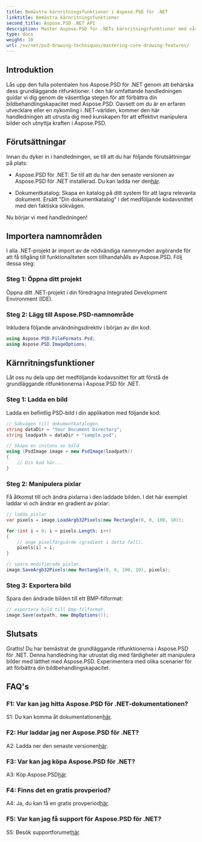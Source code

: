 ```yaml
---
title: Bemästra kärnritningsfunktioner i Aspose.PSD för .NET
linktitle: Bemästra kärnritningsfunktioner
second_title: Aspose.PSD .NET API
description: Master Aspose.PSD för .NETs kärnritningsfunktioner med vår steg-för-steg handledning. Förbättra bildbehandlingsfärdigheter utan ansträngning.
type: docs
weight: 10
url: /sv/net/psd-drawing-techniques/mastering-core-drawing-features/
---
```

## Introduktion

Lås upp den fulla potentialen hos Aspose.PSD för .NET genom att behärska dess grundläggande ritfunktioner. I den här omfattande handledningen guidar vi dig genom de väsentliga stegen för att förbättra din bildbehandlingskapacitet med Aspose.PSD. Oavsett om du är en erfaren utvecklare eller en nykomling i .NET-världen, kommer den här handledningen att utrusta dig med kunskapen för att effektivt manipulera bilder och utnyttja kraften i Aspose.PSD.

## Förutsättningar

Innan du dyker in i handledningen, se till att du har följande förutsättningar på plats:

-  Aspose.PSD för .NET: Se till att du har den senaste versionen av Aspose.PSD för .NET installerad. Du kan ladda ner den[här](https://releases.aspose.com/psd/net/).

- Dokumentkatalog: Skapa en katalog på ditt system för att lagra relevanta dokument. Ersätt "Din dokumentkatalog" i det medföljande kodavsnittet med den faktiska sökvägen.

Nu börjar vi med handledningen!

## Importera namnområden

I alla .NET-projekt är import av de nödvändiga namnrymden avgörande för att få tillgång till funktionaliteten som tillhandahålls av Aspose.PSD. Följ dessa steg:

### Steg 1: Öppna ditt projekt

Öppna ditt .NET-projekt i din föredragna Integrated Development Environment (IDE).

### Steg 2: Lägg till Aspose.PSD-namnområde

Inkludera följande användningsdirektiv i början av din kod:

```csharp
using Aspose.PSD.FileFormats.Psd;
using Aspose.PSD.ImageOptions;
```

## Kärnritningsfunktioner

Låt oss nu dela upp det medföljande kodavsnittet för att förstå de grundläggande ritfunktionerna i Aspose.PSD för .NET.

### Steg 1: Ladda en bild

Ladda en befintlig PSD-bild i din applikation med följande kod:

```csharp
// Sökvägen till dokumentkatalogen.
string dataDir = "Your Document Directory";
string loadpath = dataDir + "sample.psd";

// Skapa en instans av bild
using (PsdImage image = new PsdImage(loadpath))
{
    // Din kod här...
}
```

### Steg 2: Manipulera pixlar

Få åtkomst till och ändra pixlarna i den laddade bilden. I det här exemplet laddar vi och ändrar en gradient av pixlar:

```csharp
// ladda pixlar
var pixels = image.LoadArgb32Pixels(new Rectangle(0, 0, 100, 10));

for (int i = 0; i < pixels.Length; i++)
{
    // ange pixelfärgvärde (gradient i detta fall).
    pixels[i] = i;
}

// spara modifierade pixlar.
image.SaveArgb32Pixels(new Rectangle(0, 0, 100, 10), pixels);
```

### Steg 3: Exportera bild

Spara den ändrade bilden till ett BMP-filformat:

```csharp
// exportera bild till bmp-filformat.
image.Save(outpath, new BmpOptions());
```

## Slutsats

Grattis! Du har bemästrat de grundläggande ritfunktionerna i Aspose.PSD för .NET. Denna handledning har utrustat dig med färdigheter att manipulera bilder med lätthet med Aspose.PSD. Experimentera med olika scenarier för att förbättra din bildbehandlingskapacitet.

## FAQ's

### F1: Var kan jag hitta Aspose.PSD för .NET-dokumentationen?

 S1: Du kan komma åt dokumentationen[här](https://reference.aspose.com/psd/net/).

### F2: Hur laddar jag ner Aspose.PSD för .NET?

 A2: Ladda ner den senaste versionen[här](https://releases.aspose.com/psd/net/).

### F3: Var kan jag köpa Aspose.PSD för .NET?

 A3: Köp Aspose.PSD[här](https://purchase.aspose.com/buy).

### F4: Finns det en gratis provperiod?

 A4: Ja, du kan få en gratis provperiod[här](https://releases.aspose.com/).

### F5: Var kan jag få support för Aspose.PSD för .NET?

 S5: Besök supportforumet[här](https://forum.aspose.com/c/psd/34).